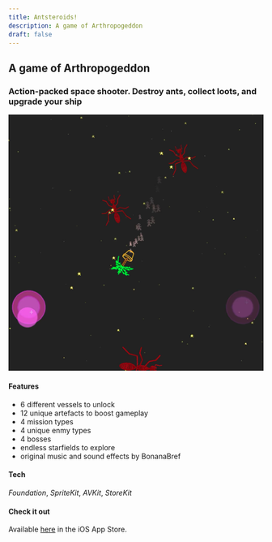```yaml
---
title: Antsteroids!
description: A game of Arthropogeddon
draft: false
---
```


## A game of Arthropogeddon
### Action-packed space shooter. Destroy ants, collect loots, and upgrade your ship

![ants in space](/static/img/AntsteroidsCap1.png)

#### Features
- 6 different vessels to unlock
- 12 unique artefacts to boost gameplay
- 4 mission types
- 4 unique enmy types
- 4 bosses
- endless starfields to explore
- original music and sound effects by BonanaBref

#### Tech
*Foundation*, *SpriteKit*, *AVKit*, *StoreKit*

#### Check it out
Available [here](https://apps.apple.com/app/id1470018188) in the iOS App Store.